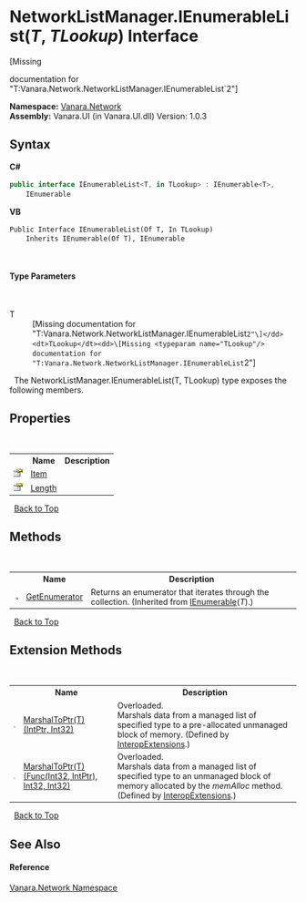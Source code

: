 # NetworkListManager.IEnumerableList(*T*, *TLookup*) Interface
 

\[Missing <summary> documentation for "T:Vanara.Network.NetworkListManager.IEnumerableList`2"\]

**Namespace:**&nbsp;<a href="6f9c0845-1a20-2cb1-a754-0b5e90c1683a">Vanara.Network</a><br />**Assembly:**&nbsp;Vanara.UI (in Vanara.UI.dll) Version: 1.0.3

## Syntax

**C#**<br />
``` C#
public interface IEnumerableList<T, in TLookup> : IEnumerable<T>, 
	IEnumerable

```

**VB**<br />
``` VB
Public Interface IEnumerableList(Of T, In TLookup)
	Inherits IEnumerable(Of T), IEnumerable
```

<br />

#### Type Parameters
&nbsp;<dl><dt>T</dt><dd>\[Missing <typeparam name="T"/> documentation for "T:Vanara.Network.NetworkListManager.IEnumerableList`2"\]</dd><dt>TLookup</dt><dd>\[Missing <typeparam name="TLookup"/> documentation for "T:Vanara.Network.NetworkListManager.IEnumerableList`2"\]</dd></dl>&nbsp;
The NetworkListManager.IEnumerableList(T, TLookup) type exposes the following members.


## Properties
&nbsp;<table><tr><th></th><th>Name</th><th>Description</th></tr><tr><td>![Public property](media/pubproperty.gif "Public property")</td><td><a href="2fb72e84-4b97-317c-3821-2af15aee2583">Item</a></td><td /></tr><tr><td>![Public property](media/pubproperty.gif "Public property")</td><td><a href="473060eb-d4f9-a35d-fd83-bae853348f7e">Length</a></td><td /></tr></table>&nbsp;
<a href="#networklistmanager.ienumerablelist(*t*,-*tlookup*)-interface">Back to Top</a>

## Methods
&nbsp;<table><tr><th></th><th>Name</th><th>Description</th></tr><tr><td>![Public method](media/pubmethod.gif "Public method")</td><td><a href="http://msdn2.microsoft.com/en-us/library/s793z9y2" target="_blank">GetEnumerator</a></td><td>
Returns an enumerator that iterates through the collection.
 (Inherited from <a href="http://msdn2.microsoft.com/en-us/library/9eekhta0" target="_blank">IEnumerable</a>(*T*).)</td></tr></table>&nbsp;
<a href="#networklistmanager.ienumerablelist(*t*,-*tlookup*)-interface">Back to Top</a>

## Extension Methods
&nbsp;<table><tr><th></th><th>Name</th><th>Description</th></tr><tr><td>![Public Extension Method](media/pubextension.gif "Public Extension Method")</td><td><a href="91773882-df39-534a-45b9-9f23de5d67cb">MarshalToPtr(T)(IntPtr, Int32)</a></td><td>Overloaded.  
Marshals data from a managed list of specified type to a pre-allocated unmanaged block of memory.
 (Defined by <a href="fa16fdf1-0da9-374d-b48d-5517895097b7">InteropExtensions</a>.)</td></tr><tr><td>![Public Extension Method](media/pubextension.gif "Public Extension Method")</td><td><a href="ba5b8316-a660-0c20-8924-5ffc8cd68dc3">MarshalToPtr(T)(Func(Int32, IntPtr), Int32, Int32)</a></td><td>Overloaded.  
Marshals data from a managed list of specified type to an unmanaged block of memory allocated by the *memAlloc* method.
 (Defined by <a href="fa16fdf1-0da9-374d-b48d-5517895097b7">InteropExtensions</a>.)</td></tr></table>&nbsp;
<a href="#networklistmanager.ienumerablelist(*t*,-*tlookup*)-interface">Back to Top</a>

## See Also


#### Reference
<a href="6f9c0845-1a20-2cb1-a754-0b5e90c1683a">Vanara.Network Namespace</a><br />